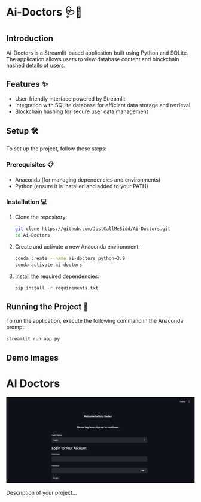 # Ai-Doctors 🩺🤖

## Introduction
Ai-Doctors is a Streamlit-based application built using Python and SQLite. The application allows users to view database content and blockchain hashed details of users.

## Features ✨
- User-friendly interface powered by Streamlit
- Integration with SQLite database for efficient data storage and retrieval
- Blockchain hashing for secure user data management

## Setup 🛠️
To set up the project, follow these steps:

### Prerequisites 📋
- Anaconda (for managing dependencies and environments)
- Python (ensure it is installed and added to your PATH)

### Installation 💻
1. Clone the repository:
    ```sh
    git clone https://github.com/JustCallMeSidd/Ai-Doctors.git
    cd Ai-Doctors
    ```

2. Create and activate a new Anaconda environment:
    ```sh
    conda create --name ai-doctors python=3.9
    conda activate ai-doctors
    ```

3. Install the required dependencies:
    ```sh
    pip install -r requirements.txt
    ```

## Running the Project 🚀
To run the application, execute the following command in the Anaconda prompt:
```sh
streamlit run app.py
```

## Demo Images
# AI Doctors

![Login Screen](AI%20Doctor%20UI%20pic/1%20login.png)

Description of your project...

